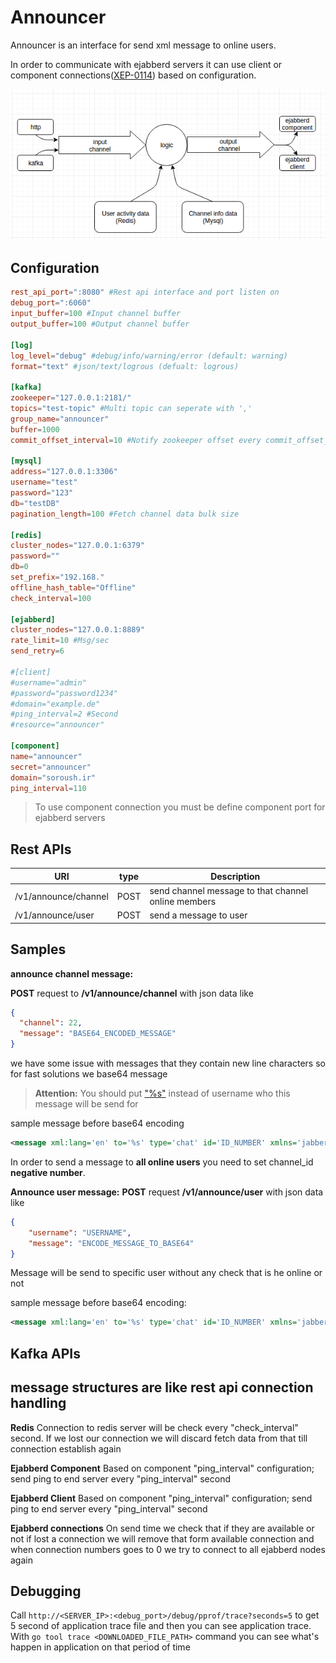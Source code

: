
Announcer
=========
Announcer is an interface for send xml message to online users.

In order to communicate with ejabberd servers it can use client or component connections([XEP-0114](http://xmpp.org/extensions/xep-0114.html)) based on configuration.

![announcer architecture](./doc/image/arch.png)

Configuration
-------------
```toml
rest_api_port=":8080" #Rest api interface and port listen on
debug_port=":6060"
input_buffer=100 #Input channel buffer
output_buffer=100 #Output channel buffer

[log]
log_level="debug" #debug/info/warning/error (default: warning)
format="text" #json/text/logrous (defualt: logrous)

[kafka]
zookeeper="127.0.0.1:2181/"
topics="test-topic" #Multi topic can seperate with ','
group_name="announcer"
buffer=1000
commit_offset_interval=10 #Notify zookeeper offset every commit_offset_interval message

[mysql]
address="127.0.0.1:3306"
username="test"
password="123"
db="testDB"
pagination_length=100 #Fetch channel data bulk size

[redis]
cluster_nodes="127.0.0.1:6379"
password=""
db=0
set_prefix="192.168."
offline_hash_table="Offline"
check_interval=100

[ejabberd]
cluster_nodes="127.0.0.1:8889"
rate_limit=10 #Msg/sec
send_retry=6

#[client]
#username="admin"
#password="password1234"
#domain="example.de"
#ping_interval=2 #Second
#resource="announcer"

[component]
name="announcer"
secret="announcer"
domain="soroush.ir"
ping_interval=110
```

>To use component connection you must be define component port for ejabberd servers

Rest APIs
---------
|URI|type|Description|
|---|----|-----------|
|/v1/announce/channel|POST|send channel message to that channel online members|
|/v1/announce/user|POST|send a message to user|

Samples
-------

**announce channel message:**

**POST** request to **/v1/announce/channel** with json data like

```json
{
  "channel": 22,
  "message": "BASE64_ENCODED_MESSAGE"
}
```
we have some issue with messages that they contain new line characters so for fast solutions we base64 message
> **Attention:** You should put ["%s"](https://golang.org/pkg/fmt/) instead of username who this message will be send for

sample message before base64 encoding
```xml
<message xml:lang='en' to='%s' type='chat' id='ID_NUMBER' xmlns='jabber:client'><body>MESSAGE_CONTENT</body><body xml:lang='REPLY_ON_THREAD_ID'>989198872580</body><body xml:lang='MAJOR_TYPE'>SIMPLE_CHAT</body><body xml:lang='MINOR_TYPE'>TEXT</body><body xml:lang='REPLY_ON_MESSAGE_ID'>15219732781131af24fc1zwf</body><body xml:lang='SEND_TIME_IN_GMT'>1521973339583</body></message>
```

In order to send a message to **all online users** you need to set channel_id **negative number**.

**Announce user message:**
**POST** request **/v1/announce/user** with json data like
```json
{
    "username": "USERNAME",
    "message": "ENCODE_MESSAGE_TO_BASE64"
}
```
Message will be send to specific user without any check that is he online or not

sample message before base64 encoding:
```xml
<message xml:lang='en' to='%s' type='chat' id='ID_NUMBER' xmlns='jabber:client'><body>MESSAGE_CONTENT</body><body xml:lang='REPLY_ON_THREAD_ID'>989198872580</body><body xml:lang='MAJOR_TYPE'>SIMPLE_CHAT</body><body xml:lang='MINOR_TYPE'>TEXT</body><body xml:lang='REPLY_ON_MESSAGE_ID'>15219732781131af24fc1zwf</body><body xml:lang='SEND_TIME_IN_GMT'>1521973339583</body></message>
```

Kafka APIs
----------
message structures are like rest api
connection handling
-------------------
**Redis**
Connection to redis server will be check every "check_interval" second.
If we lost our connection we will discard fetch data from that till connection establish again

**Ejabberd Component**
Based on component "ping_interval" configuration; send ping to end server every "ping_interval" second

**Ejabberd Client**
Based on component "ping_interval" configuration; send ping to end server every "ping_interval" second

**Ejabberd connections**
On send time we check that if they are available or not
if lost a connection we will remove that form available connection and when connection numbers goes to 0
we try to connect to all ejabberd nodes again

Debugging
---------
Call `http://<SERVER_IP>:<debug_port>/debug/pprof/trace?seconds=5` to get 5 second of application trace file and then you can see application trace. With
`go tool trace <DOWNLOADED_FILE_PATH>` command you can see what's happen in application on that period of time